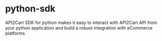 # python-sdk
API2Cart SDK for python makes it easy to interact with API2Cart API from your python application and build a robust integration with eCommerce platforms

